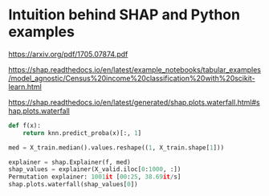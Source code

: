 # Intuition behind SHAP and Python examples

https://arxiv.org/pdf/1705.07874.pdf

https://shap.readthedocs.io/en/latest/example_notebooks/tabular_examples/model_agnostic/Census%20income%20classification%20with%20scikit-learn.html

https://shap.readthedocs.io/en/latest/generated/shap.plots.waterfall.html#shap.plots.waterfall 

```python
def f(x):
    return knn.predict_proba(x)[:, 1]

med = X_train.median().values.reshape((1, X_train.shape[1]))

explainer = shap.Explainer(f, med)
shap_values = explainer(X_valid.iloc[0:1000, :])
Permutation explainer: 1001it [00:25, 38.69it/s]
shap.plots.waterfall(shap_values[0])
```

